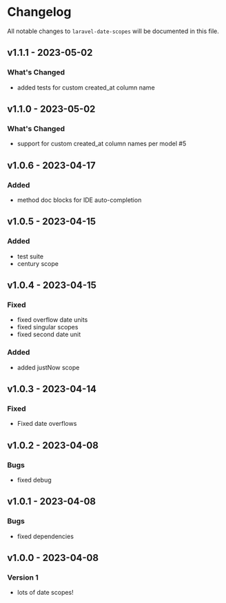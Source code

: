 # Changelog

All notable changes to `laravel-date-scopes` will be documented in this file.

## v1.1.1 - 2023-05-02

### What's Changed

- added tests for custom created_at column name

## v1.1.0 - 2023-05-02

### What's Changed

- support for custom created_at column names per model #5

## v1.0.6 - 2023-04-17

### Added

- method doc blocks for IDE auto-completion

## v1.0.5 - 2023-04-15

### Added

- test suite
- century scope

## v1.0.4 - 2023-04-15

### Fixed

- fixed overflow date units
- fixed singular scopes
- fixed second date unit

### Added

- added justNow scope

## v1.0.3 - 2023-04-14

### Fixed

- Fixed date overflows

## v1.0.2 - 2023-04-08

### Bugs

- fixed debug

## v1.0.1 - 2023-04-08

### Bugs

- fixed dependencies

## v1.0.0 - 2023-04-08

### Version 1

- lots of date scopes!
